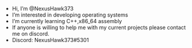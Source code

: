 - Hi, I’m @NexusHawk373
- I’m interested in developing operating systems 
- I’m currently learning C++,x86_64 assembly
-  If anyone is willing to help me with my current projects please contact me on discord.
- Discord: NexusHawk373#5301

<!---
NexusHawk373/NexusHawk373 is a ✨ special ✨ repository because its `README.md` (this file) appears on your GitHub profile.
You can click the Preview link to take a look at your changes.
--->
